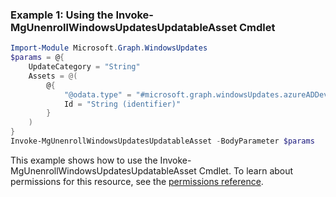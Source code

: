 ### Example 1: Using the Invoke-MgUnenrollWindowsUpdatesUpdatableAsset Cmdlet
```powershell
Import-Module Microsoft.Graph.WindowsUpdates
$params = @{
	UpdateCategory = "String"
	Assets = @(
		@{
			"@odata.type" = "#microsoft.graph.windowsUpdates.azureADDevice"
			Id = "String (identifier)"
		}
	)
}
Invoke-MgUnenrollWindowsUpdatesUpdatableAsset -BodyParameter $params
```
This example shows how to use the Invoke-MgUnenrollWindowsUpdatesUpdatableAsset Cmdlet.
To learn about permissions for this resource, see the [permissions reference](/graph/permissions-reference).
